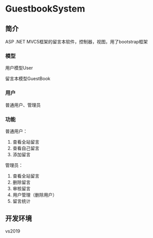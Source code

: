 # GuestbookSystem

## 简介
ASP .NET MVC5框架的留言本软件，控制器，视图，用了bootstrap框架
### 模型
用户模型User

留言本模型GuestBook
### 用户
普通用户、管理员

### 功能
普通用户：
1. 查看全站留言
2. 查看自己留言
3. 添加留言

管理员：
1. 查看全站留言
2. 删除留言
3. 审核留言
4. 用户管理（删除用户）
5. 留言统计
## 开发环境
vs2019
